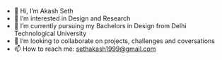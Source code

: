 - 👋 Hi, I’m Akash Seth
- 👀 I’m interested in Design and Research
- 🌱 I’m currently pursuing my Bachelors in Design from Delhi Technological University
- 💞️ I’m looking to collaborate on projects, challenges and coversations
- 📫 How to reach me: sethakash1999@gmail.com

<!---
Dizzybot31/Dizzybot31 is a ✨ special ✨ repository because its `README.md` (this file) appears on your GitHub profile.
You can click the Preview link to take a look at your changes.
--->
